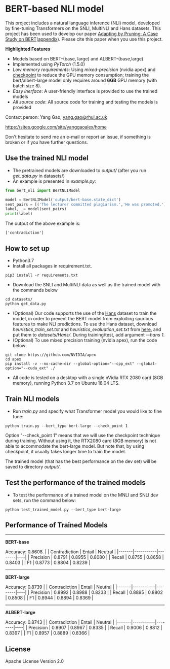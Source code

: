# BERT-based NLI model

This project includes a natural language inference (NLI) model, developed
by fine-tuning Transformers on the SNLI, MultiNLI and Hans datasets. This project has been used to develop our paper [Adapting by Pruning: A Case Study on BERT](https://arxiv.org/abs/2105.03343)([appendix](paper/appendix.pdf)). Please cite this paper when you use this project. 

**Highlighted Features**

* Models based on BERT-(base, large) and ALBERT-(base,large)
* Implemented using *PyTorch* (1.5.0)
* *Low memory requirements*: Using *mixed-precision* (nvidia apex) and [checkpoint](https://pytorch.org/docs/stable/checkpoint.html) to reduce the GPU memory consumption; training the bert/albert-large model only requires around **6GB** GPU memory (with batch size 8).
* *Easy inerface*: A user-friendly interface is provided to use the trained models
* *All source code*: All source code for training and testing the models is provided

Contact person: Yang Gao, yang.gao@rhul.ac.uk

https://sites.google.com/site/yanggaoalex/home

Don't hesitate to send me an e-mail or report an issue, if something is broken or if you have further questions.




## Use the trained NLI model 
* The pretrained models are downloaded to *output/* (after you run *get_data.py* in datasets/)
* An example is presented in *example.py*:
```python
from bert_nli import BertNLIModel

model = BertNLIModel('output/bert-base.state_dict')
sent_pairs = [('The lecturer committed plagiarism.','He was promoted.')]
label, _= model(sent_pairs)
print(label)
```        
The output of the above example is:
```text
['contradiction']
```

## How to set up
* Python3.7 
* Install all packages in requirement.txt.
```shell script
pip3 install -r requirements.txt
```
* Download the SNLI and MultiNLI data as well as the trained model with the commands below
```shell script
cd datasets/
python get_data.py
```
* (Optional) Our code supports the use of the [Hans](https://arxiv.org/abs/1902.01007) dataset to train the model, in order to prevent the BERT model from exploiting spurious features to make NLI predictions. To use the Hans dataset, download *heuristics_train_set.txt* and *heuristics_evaluation_set.txt* from [here](https://github.com/tommccoy1/hans), and put them to *datasets/Hans/*.
During training/test, add argument *--hans 1*.
* (Optional) To use mixed precision training (nvidia apex), run the code below:
```shell script
git clone https://github.com/NVIDIA/apex
cd apex
pip install -v --no-cache-dir --global-option="--cpp_ext" --global-option="--cuda_ext" ./
```
* All code is tested on a desktop with a single nVidia RTX 2080 card (8GB memory),
running Python 3.7 on Ubuntu 18.04 LTS.


## Train NLI models
* Run *train.py* and specify what Transformer model you would like to fine tune:
```shell script
python train.py --bert_type bert-large --check_point 1
```
Option "--check_point 1" means that we will use the checkpoint technique
during training. Without using it, the RTX2080 card (8GB memory) is not 
able to accommodate the bert-large model. But note that, by using
checkpoint, it usually takes longer time to train the model.

The trained model (that has the best performance on the dev set)
will be saved to directory *output/*.

## Test the performance of the trained models
* To test the performance of a trained model on the MNLI and SNLI
dev sets, run the command below:
```shell script
python test_trained_model.py --bert_type bert-large
```

## Performance of Trained Models
----
**BERT-base**

Accuracy: 0.8608.
|  | Contradiction | Entail | Neutral |
|-------|-----------|--------|----|
| Precision | 0.8791 | 0.8955 | 0.8080 |
| Recall | 0.8755 | 0.8658 | 0.8403 |
| F1 | 0.8773 | 0.8804 | 0.8239 |

----
**BERT-large**

Accuracy: 0.8739
|  | Contradiction | Entail | Neutral |
|-------|-----------|--------|----|
| Precision | 0.8992 | 0.8988 | 0.8233 |
| Recall | 0.8895 | 0.8802 | 0.8508 |
| F1 | 0.8944 | 0.8894 | 0.8369 |

----
**ALBERT-large**

Accuracy: 0.8743
|  | Contradiction | Entail | Neutral |
|-------|-----------|--------|----|
| Precision | 0.8907 | 0.8967 | 0.8335 |
| Recall | 0.9006 | 0.8812 | 0.8397 |
| F1 | 0.8957 | 0.8889 | 0.8366 |



## License
Apache License Version 2.0




